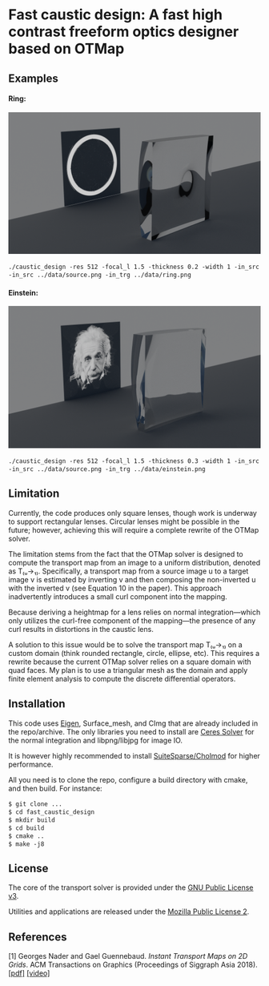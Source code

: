 # Fast caustic design: A fast high contrast freeform optics designer based on OTMap

## Examples

#### Ring:
![ring simulation](data/ring_sim.png)

```
./caustic_design -res 512 -focal_l 1.5 -thickness 0.2 -width 1 -in_src -in_src ../data/source.png -in_trg ../data/ring.png
```

#### Einstein:
![einstein simulation](data/einstein_sim.png)

```
./caustic_design -res 512 -focal_l 1.5 -thickness 0.3 -width 1 -in_src -in_src ../data/source.png -in_trg ../data/einstein.png
```

## Limitation
Currently, the code produces only square lenses, though work is underway to support rectangular lenses. Circular lenses might be possible in the future; however, achieving this will require a complete rewrite of the OTMap solver.

The limitation stems from the fact that the OTMap solver is designed to compute the transport map from an image to a uniform distribution, denoted as T₍ᵤ→₁₎. Specifically, a transport map from a source image u to a target image v is estimated by inverting v and then composing the non-inverted u with the inverted v (see Equation 10 in the paper). This approach inadvertently introduces a small curl component into the mapping.

Because deriving a heightmap for a lens relies on normal integration—which only utilizes the curl-free component of the mapping—the presence of any curl results in distortions in the caustic lens.

A solution to this issue would be to solve the transport map T₍ᵤ→₁₎ on a custom domain (think rounded rectangle, circle, ellipse, etc). This requires a rewrite because the current OTMap solver relies on a square domain with quad faces. My plan is to use a triangular mesh as the domain and apply finite element analysis to compute the discrete differential operators.

## Installation

This code uses [Eigen](https://eigen.tuxfamily.org), Surface_mesh, and CImg that are already included in the repo/archive.
The only libraries you need to install are [Ceres Solver](http://ceres-solver.org/) for the normal integration and libpng/libjpg for image IO.

It is however highly recommended to install [SuiteSparse/Cholmod](http://faculty.cse.tamu.edu/davis/suitesparse.html) for higher performance.

All you need is to clone the repo, configure a build directory with cmake, and then build.
For instance:

````
$ git clone ...
$ cd fast_caustic_design
$ mkdir build
$ cd build
$ cmake ..
$ make -j8
````

## License

The core of the transport solver is provided under the [GNU Public License v3](https://www.gnu.org/licenses/gpl-3.0.html).

Utilities and applications are released under the [Mozilla Public License 2](https://www.mozilla.org/en-US/MPL/2.0/).

## References

[1] Georges Nader and Gael Guennebaud. _Instant Transport Maps on 2D Grids_. ACM Transactions on Graphics (Proceedings of Siggraph Asia 2018). [[pdf]](https://hal.inria.fr/hal-01884157) [[video]](https://www.youtube.com/watch?v=Ofz4-reJQRk)
